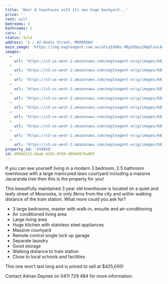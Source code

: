 ```yaml
---
title: 'Wow! A townhouse with its own huge backyard...'
price: ''
rent: null
bedrooms: 3
bathrooms: 2
cars: 1
status: Sold
address: '5 / 42 Keats Street, MOOROOKA'
main_image: 'https://img.eagleagent.com.au/aYLaId9Do-HBp5E6pu2Nq6lvuL8=/1280x854/smart/https://s3-us-west-2.amazonaws.com/eagleagent-orig/images/6818330/104300394-image-M.jpg'
images:
  -
    url: 'https://s3-us-west-2.amazonaws.com/eagleagent-orig/images/6818339/104300394-image-I.jpg'
  -
    url: 'https://s3-us-west-2.amazonaws.com/eagleagent-orig/images/6818338/104300394-image-H.jpg'
  -
    url: 'https://s3-us-west-2.amazonaws.com/eagleagent-orig/images/6818337/104300394-image-G.jpg'
  -
    url: 'https://s3-us-west-2.amazonaws.com/eagleagent-orig/images/6818336/104300394-image-F.jpg'
  -
    url: 'https://s3-us-west-2.amazonaws.com/eagleagent-orig/images/6818335/104300394-image-E.jpg'
  -
    url: 'https://s3-us-west-2.amazonaws.com/eagleagent-orig/images/6818334/104300394-image-D.jpg'
  -
    url: 'https://s3-us-west-2.amazonaws.com/eagleagent-orig/images/6818333/104300394-image-C.jpg'
  -
    url: 'https://s3-us-west-2.amazonaws.com/eagleagent-orig/images/6818332/104300394-image-B.jpg'
  -
    url: 'https://s3-us-west-2.amazonaws.com/eagleagent-orig/images/6818331/104300394-image-A.jpg'
  -
    url: 'https://s3-us-west-2.amazonaws.com/eagleagent-orig/images/6818330/104300394-image-M.jpg'
property_id: '434850'
id: d09b6131-bbab-4183-8f88-48964978a80f
---
```

If you can see yourself living in a modern 3 bedroom, 2.5 bathroom townhouse with a large manicured lawn courtyard including a massive Jacaranda tree then this is the property for you!

This beautifully maintained 3 year old townhouse is located on a quiet and leafy street of Moorooka, is only 8kms from the city and within walking distance of the train station.  What more could you ask for?

- 3 large bedrooms, master with walk-in, ensuite and air-conditioning
- Air conditioned living area
- Large living area
- Huge kitchen with stainless steel appliances
- Massive courtyard
- Remote control single lock up garage
- Separate laundry
- Good storage
- Walking distance to train station
- Close to local schools and facilities

This one won't last long and is priced to sell at $425,000!

Contact Adrian Daynes on 0411 729 484 for more information.